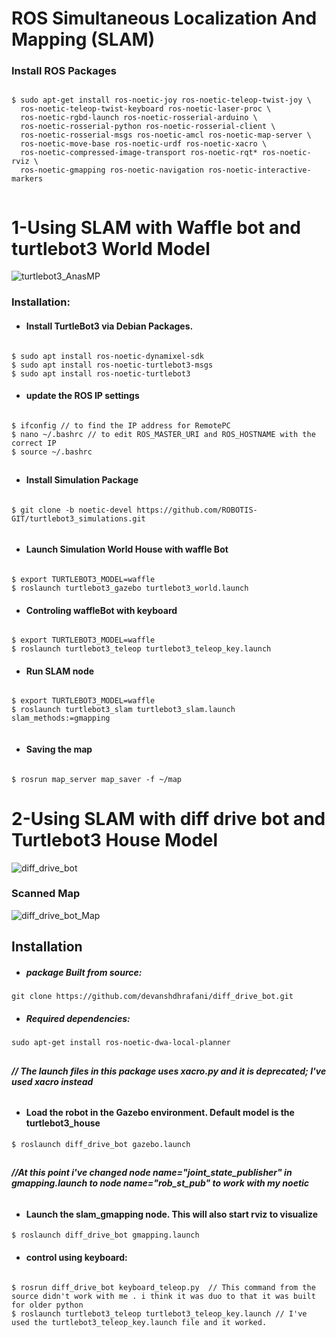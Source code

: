# ROS Simultaneous Localization And Mapping (SLAM) 
### Install  ROS Packages
````

$ sudo apt-get install ros-noetic-joy ros-noetic-teleop-twist-joy \
  ros-noetic-teleop-twist-keyboard ros-noetic-laser-proc \
  ros-noetic-rgbd-launch ros-noetic-rosserial-arduino \
  ros-noetic-rosserial-python ros-noetic-rosserial-client \
  ros-noetic-rosserial-msgs ros-noetic-amcl ros-noetic-map-server \
  ros-noetic-move-base ros-noetic-urdf ros-noetic-xacro \
  ros-noetic-compressed-image-transport ros-noetic-rqt* ros-noetic-rviz \
  ros-noetic-gmapping ros-noetic-navigation ros-noetic-interactive-markers
  
````
# **1-Using SLAM with Waffle bot  and  turtlebot3 World Model**
![turtlebot3_AnasMP](https://user-images.githubusercontent.com/49666154/124042206-00580600-da11-11eb-9c5a-5ddc1655254b.png)


### Installation: 
>


- #### Install TurtleBot3 via Debian Packages.
````

$ sudo apt install ros-noetic-dynamixel-sdk
$ sudo apt install ros-noetic-turtlebot3-msgs
$ sudo apt install ros-noetic-turtlebot3

````
- #### update the ROS IP settings
 ```` 
 
 $ ifconfig // to find the IP address for RemotePC
 $ nano ~/.bashrc // to edit ROS_MASTER_URI and ROS_HOSTNAME with the correct IP
 $ source ~/.bashrc
 
````
##
-  #### Install Simulation Package
 ````
 
$ git clone -b noetic-devel https://github.com/ROBOTIS-GIT/turtlebot3_simulations.git


````
- #### Launch Simulation World House with waffle Bot 
 ````
 
$ export TURTLEBOT3_MODEL=waffle
$ roslaunch turtlebot3_gazebo turtlebot3_world.launch

 ````
 - #### Controling waffleBot with keyboard
 ````
 
 $ export TURTLEBOT3_MODEL=waffle
 $ roslaunch turtlebot3_teleop turtlebot3_teleop_key.launch
 
 ````
 - #### Run SLAM node
 ````
 
$ export TURTLEBOT3_MODEL=waffle
$ roslaunch turtlebot3_slam turtlebot3_slam.launch slam_methods:=gmapping


 ````
 - #### Saving the map 
 ````
 
 $ rosrun map_server map_saver -f ~/map

````

# **2-Using SLAM with diff drive bot and Turtlebot3 House Model**

![diff_drive_bot](https://user-images.githubusercontent.com/49666154/124212448-a7af6880-daf7-11eb-9d30-c1059a1e7984.png)
### Scanned Map
![diff_drive_bot_Map](https://user-images.githubusercontent.com/49666154/124212452-a8e09580-daf7-11eb-9aff-4865f1219975.png)

## Installation 
- ##### package Built from source:
````
git clone https://github.com/devanshdhrafani/diff_drive_bot.git

````
- ##### Required dependencies:
```` 
sudo apt-get install ros-noetic-dwa-local-planner
````
 ##
###### **// The launch files in this package uses xacro.py and it is deprecated; I've used xacro instead**
##
- #### Load the robot in the Gazebo environment. Default model is the turtlebot3_house
````
$ roslaunch diff_drive_bot gazebo.launch
```` 
##
 ###### **//At this point i've changed node name="joint_state_publisher" in gmapping.launch to  node name="rob_st_pub" to work with my noetic** 
##
- #### Launch the slam_gmapping node. This will also start rviz to visualize
```` 
$ roslaunch diff_drive_bot gmapping.launch
````
- #### control using keyboard: 
````

$ rosrun diff_drive_bot keyboard_teleop.py  // This command from the source didn't work with me . i think it was duo to that it was built for older python
$ roslaunch turtlebot3_teleop turtlebot3_teleop_key.launch // I've used the turtlebot3_teleop_key.launch file and it worked.

````


